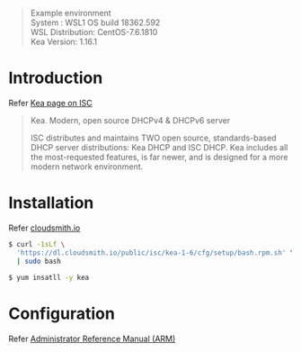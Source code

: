 > Example environment  
> System : WSL1 OS build 18362.592  
> WSL Distribution: CentOS-7.6.1810  
> Kea Version: 1.16.1



# Introduction

Refer [Kea page on ISC](https://www.isc.org/kea/)

> Kea. Modern, open source DHCPv4 & DHCPv6 server
>
> ISC distributes and maintains TWO open source, standards-based DHCP server distributions: Kea DHCP and ISC DHCP. Kea includes all the most-requested features, is far newer, and is designed for a more modern network environment.



# Installation

Refer [cloudsmith.io](https://cloudsmith.io/~isc/repos/kea-1-6/setup/#formats-rpm)

```bash
$ curl -1sLf \
  'https://dl.cloudsmith.io/public/isc/kea-1-6/cfg/setup/bash.rpm.sh' \
  | sudo bash
  
$ yum insatll -y kea
```



# Configuration

Refer [Administrator Reference Manual (ARM)](https://kea.readthedocs.io/en/latest/arm/config.html)